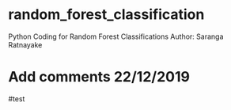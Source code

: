 # random_forest_classification
Python Coding for Random Forest Classifications 
Author: Saranga Ratnayake
# Add comments 22/12/2019 
#test 

